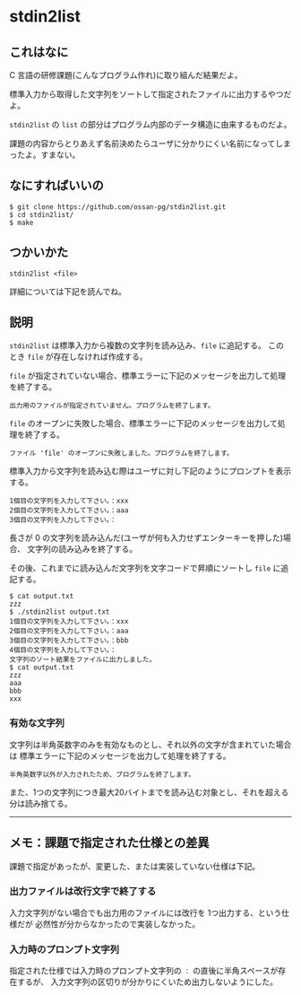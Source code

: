 # stdin2list

## これはなに

C 言語の研修課題(こんなプログラム作れ)に取り組んだ結果だよ。

標準入力から取得した文字列をソートして指定されたファイルに出力するやつだよ。

`stdin2list` の `list` の部分はプログラム内部のデータ構造に由来するものだよ。

課題の内容からとりあえず名前決めたらユーザに分かりにくい名前になってしまったよ。すまない。

## なにすればいいの

```
$ git clone https://github.com/ossan-pg/stdin2list.git
$ cd stdin2list/
$ make
```

## つかいかた

```
stdin2list <file>
```

詳細については下記を読んでね。

## 説明

`stdin2list` は標準入力から複数の文字列を読み込み、`file` に追記する。
このとき `file` が存在しなければ作成する。

`file` が指定されていない場合、標準エラーに下記のメッセージを出力して処理を終了する。

```
出力用のファイルが指定されていません。プログラムを終了します。
```

`file` のオープンに失敗した場合、標準エラーに下記のメッセージを出力して処理を終了する。

```
ファイル 'file' のオープンに失敗しました。プログラムを終了します。
```

標準入力から文字列を読み込む際はユーザに対し下記のようにプロンプトを表示する。
```
1個目の文字列を入力して下さい。：xxx
2個目の文字列を入力して下さい。：aaa
3個目の文字列を入力して下さい。：
```

長さが 0 の文字列を読み込んだ(ユーザが何も入力せずエンターキーを押した)場合、
文字列の読み込みを終了する。

その後、これまでに読み込んだ文字列を文字コードで昇順にソートし `file` に追記する。

```
$ cat output.txt
zzz
$ ./stdin2list output.txt
1個目の文字列を入力して下さい。：xxx
2個目の文字列を入力して下さい。：aaa
3個目の文字列を入力して下さい。：bbb
4個目の文字列を入力して下さい。：
文字列のソート結果をファイルに出力しました。
$ cat output.txt
zzz
aaa
bbb
xxx
```

### 有効な文字列

文字列は半角英数字のみを有効なものとし、それ以外の文字が含まれていた場合は
標準エラーに下記のメッセージを出力して処理を終了する。

```
半角英数字以外が入力されたため、プログラムを終了します。
```

また、1つの文字列につき最大20バイトまでを読み込む対象とし、それを超える分は読み捨てる。

---

## メモ：課題で指定された仕様との差異

課題で指定があったが、変更した、または実装していない仕様は下記。

### 出力ファイルは改行文字で終了する

入力文字列がない場合でも出力用のファイルには改行を 1つ出力する、という仕様だが
必然性が分からなかったので実装しなかった。

### 入力時のプロンプト文字列

指定された仕様では入力時のプロンプト文字列の `：` の直後に半角スペースが存在するが、
入力文字列の区切りが分かりにくいため出力しないようにした。
